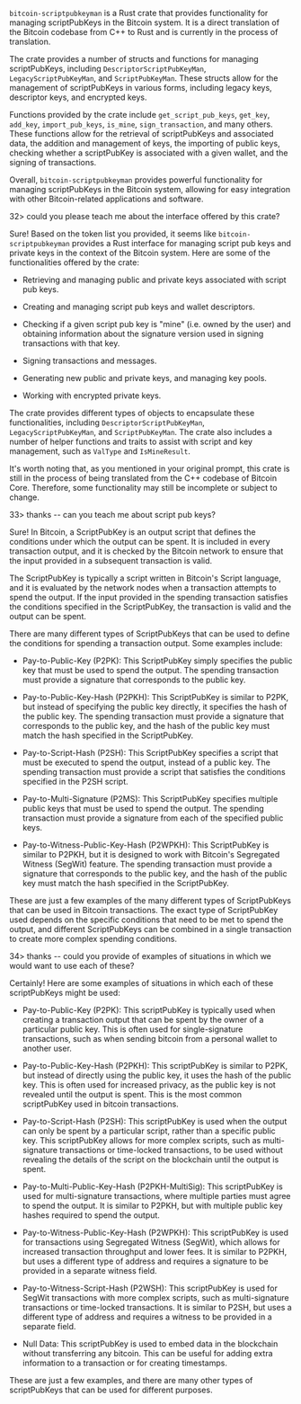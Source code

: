 `bitcoin-scriptpubkeyman` is a Rust crate that
provides functionality for managing scriptPubKeys
in the Bitcoin system. It is a direct translation
of the Bitcoin codebase from C++ to Rust and is
currently in the process of translation.

The crate provides a number of structs and
functions for managing scriptPubKeys, including
`DescriptorScriptPubKeyMan`,
`LegacyScriptPubKeyMan`, and
`ScriptPubKeyMan`. These structs allow for the
management of scriptPubKeys in various forms,
including legacy keys, descriptor keys, and
encrypted keys.

Functions provided by the crate include
`get_script_pub_keys`, `get_key`, `add_key`,
`import_pub_keys`, `is_mine`, `sign_transaction`,
and many others. These functions allow for the
retrieval of scriptPubKeys and associated data,
the addition and management of keys, the importing
of public keys, checking whether a scriptPubKey is
associated with a given wallet, and the signing of
transactions.

Overall, `bitcoin-scriptpubkeyman` provides
powerful functionality for managing scriptPubKeys
in the Bitcoin system, allowing for easy
integration with other Bitcoin-related
applications and software.

32> could you please teach me about the interface
offered by this crate?

Sure! Based on the token list you provided, it
seems like `bitcoin-scriptpubkeyman` provides
a Rust interface for managing script pub keys and
private keys in the context of the Bitcoin
system. Here are some of the functionalities
offered by the crate:

- Retrieving and managing public and private keys
  associated with script pub keys.

- Creating and managing script pub keys and wallet
  descriptors.

- Checking if a given script pub key is "mine"
  (i.e. owned by the user) and obtaining
  information about the signature version used in
  signing transactions with that key.

- Signing transactions and messages.

- Generating new public and private keys, and
  managing key pools.

- Working with encrypted private keys.

The crate provides different types of objects to
encapsulate these functionalities, including
`DescriptorScriptPubKeyMan`,
`LegacyScriptPubKeyMan`, and
`ScriptPubKeyMan`. The crate also includes
a number of helper functions and traits to assist
with script and key management, such as `ValType`
and `IsMineResult`.

It's worth noting that, as you mentioned in your
original prompt, this crate is still in the
process of being translated from the C++ codebase
of Bitcoin Core. Therefore, some functionality may
still be incomplete or subject to change.

33> thanks -- can you teach me about script pub
keys?

Sure! In Bitcoin, a ScriptPubKey is an output
script that defines the conditions under which the
output can be spent. It is included in every
transaction output, and it is checked by the
Bitcoin network to ensure that the input provided
in a subsequent transaction is valid.

The ScriptPubKey is typically a script written in
Bitcoin's Script language, and it is evaluated by
the network nodes when a transaction attempts to
spend the output. If the input provided in the
spending transaction satisfies the conditions
specified in the ScriptPubKey, the transaction is
valid and the output can be spent.

There are many different types of ScriptPubKeys
that can be used to define the conditions for
spending a transaction output. Some examples
include:

- Pay-to-Public-Key (P2PK): This ScriptPubKey
  simply specifies the public key that must be
  used to spend the output. The spending
  transaction must provide a signature that
  corresponds to the public key.

- Pay-to-Public-Key-Hash (P2PKH): This
  ScriptPubKey is similar to P2PK, but instead of
  specifying the public key directly, it specifies
  the hash of the public key. The spending
  transaction must provide a signature that
  corresponds to the public key, and the hash of
  the public key must match the hash specified in
  the ScriptPubKey.

- Pay-to-Script-Hash (P2SH): This ScriptPubKey
  specifies a script that must be executed to
  spend the output, instead of a public key. The
  spending transaction must provide a script that
  satisfies the conditions specified in the P2SH
  script.

- Pay-to-Multi-Signature (P2MS): This ScriptPubKey
  specifies multiple public keys that must be used
  to spend the output. The spending transaction
  must provide a signature from each of the
  specified public keys.

- Pay-to-Witness-Public-Key-Hash (P2WPKH): This
  ScriptPubKey is similar to P2PKH, but it is
  designed to work with Bitcoin's Segregated
  Witness (SegWit) feature. The spending
  transaction must provide a signature that
  corresponds to the public key, and the hash of
  the public key must match the hash specified in
  the ScriptPubKey.

These are just a few examples of the many
different types of ScriptPubKeys that can be used
in Bitcoin transactions. The exact type of
ScriptPubKey used depends on the specific
conditions that need to be met to spend the
output, and different ScriptPubKeys can be
combined in a single transaction to create more
complex spending conditions.

34> thanks -- could you provide of examples of
situations in which we would want to use each of
these?

Certainly! Here are some examples of situations in
which each of these scriptPubKeys might be used:

- Pay-to-Public-Key (P2PK): This scriptPubKey is
  typically used when creating a transaction
  output that can be spent by the owner of
  a particular public key. This is often used for
  single-signature transactions, such as when
  sending bitcoin from a personal wallet to
  another user.

- Pay-to-Public-Key-Hash (P2PKH): This
  scriptPubKey is similar to P2PK, but instead of
  directly using the public key, it uses the hash
  of the public key. This is often used for
  increased privacy, as the public key is not
  revealed until the output is spent. This is the
  most common scriptPubKey used in bitcoin
  transactions.

- Pay-to-Script-Hash (P2SH): This scriptPubKey is
  used when the output can only be spent by
  a particular script, rather than a specific
  public key. This scriptPubKey allows for more
  complex scripts, such as multi-signature
  transactions or time-locked transactions, to be
  used without revealing the details of the script
  on the blockchain until the output is spent.

- Pay-to-Multi-Public-Key-Hash (P2PKH-MultiSig):
  This scriptPubKey is used for multi-signature
  transactions, where multiple parties must agree
  to spend the output. It is similar to P2PKH, but
  with multiple public key hashes required to
  spend the output.

- Pay-to-Witness-Public-Key-Hash (P2WPKH): This
  scriptPubKey is used for transactions using
  Segregated Witness (SegWit), which allows for
  increased transaction throughput and lower
  fees. It is similar to P2PKH, but uses
  a different type of address and requires
  a signature to be provided in a separate witness
  field.

- Pay-to-Witness-Script-Hash (P2WSH): This
  scriptPubKey is used for SegWit transactions
  with more complex scripts, such as
  multi-signature transactions or time-locked
  transactions. It is similar to P2SH, but uses
  a different type of address and requires
  a witness to be provided in a separate field.

- Null Data: This scriptPubKey is used to embed
  data in the blockchain without transferring any
  bitcoin. This can be useful for adding extra
  information to a transaction or for creating
  timestamps.

These are just a few examples, and there are many
other types of scriptPubKeys that can be used for
different purposes.
